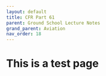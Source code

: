 ```yaml
---
layout: default
title: CFR Part 61
parent: Ground School Lecture Notes
grand_parent: Aviation
nav_order: 18
---
```


# This is a test page